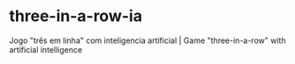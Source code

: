 # three-in-a-row-ia
Jogo "três em linha" com inteligencia artificial | Game "three-in-a-row" with artificial intelligence
